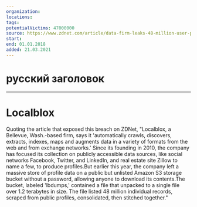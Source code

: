 ```yaml
---
organization: 
locations: 
tags: 
potentialVictims: 47000000
source: https://www.zdnet.com/article/data-firm-leaks-48-million-user-profiles-it-scraped-from-facebook-linkedin-others/
start: 
end: 01.01.2018
added: 21.03.2021
---
```


# русский заголовок

---

# Localblox

Quoting the article that exposed this breach on ZDNet, "Localblox, a Bellevue, Wash.-based firm, says it 'automatically crawls, discovers, extracts, indexes, maps and augments data in a variety of formats from the web and from exchange networks.' Since its founding in 2010, the company has focused its collection on publicly accessible data sources, like social networks Facebook, Twitter, and LinkedIn, and real estate site Zillow to name a few, to produce profiles.But earlier this year, the company left a massive store of profile data on a public but unlisted Amazon S3 storage bucket without a password, allowing anyone to download its contents.The bucket, labeled 'lbdumps,' contained a file that unpacked to a single file over 1.2 terabytes in size. The file listed 48 million individual records, scraped from public profiles, consolidated, then stitched together."
